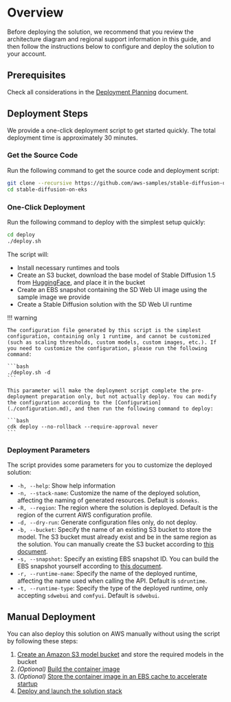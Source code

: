 # Overview

Before deploying the solution, we recommend that you review the architecture diagram and regional support information in this guide, and then follow the instructions below to configure and deploy the solution to your account.

## Prerequisites
Check all considerations in the [Deployment Planning](./considerations.md) document.

## Deployment Steps

We provide a one-click deployment script to get started quickly. The total deployment time is approximately 30 minutes.

### Get the Source Code

Run the following command to get the source code and deployment script:

```bash
git clone --recursive https://github.com/aws-samples/stable-diffusion-on-eks
cd stable-diffusion-on-eks
```

### One-Click Deployment

Run the following command to deploy with the simplest setup quickly:

```bash
cd deploy
./deploy.sh
```

The script will:

* Install necessary runtimes and tools
* Create an S3 bucket, download the base model of Stable Diffusion 1.5 from [HuggingFace](https://huggingface.co/runwayml/stable-diffusion-v1-5), and place it in the bucket
* Create an EBS snapshot containing the SD Web UI image using the sample image we provide
* Create a Stable Diffusion solution with the SD Web UI runtime

!!! warning

    The configuration file generated by this script is the simplest configuration, containing only 1 runtime, and cannot be customized (such as scaling thresholds, custom models, custom images, etc.). If you need to customize the configuration, please run the following command:

    ```bash
    ./deploy.sh -d
    ```

    This parameter will make the deployment script complete the pre-deployment preparation only, but not actually deploy. You can modify the configuration according to the [Configuration](./configuration.md), and then run the following command to deploy:

    ```bash
    cdk deploy --no-rollback --require-approval never
    ```


### Deployment Parameters

The script provides some parameters for you to customize the deployed solution:

* `-h, --help`: Show help information
* `-n, --stack-name`: Customize the name of the deployed solution, affecting the naming of generated resources. Default is `sdoneks`.
* `-R, --region`: The region where the solution is deployed. Default is the region of the current AWS configuration profile.
* `-d, --dry-run`: Generate configuration files only, do not deploy.
* `-b, --bucket`: Specify the name of an existing S3 bucket to store the model. The S3 bucket must already exist and be in the same region as the solution. You can manually create the S3 bucket according to [this document](./models.md).
* `-s, --snapshot`: Specify an existing EBS snapshot ID. You can build the EBS snapshot yourself according to [this document](./ebs-snapshot.md).
* `-r, --runtime-name`: Specify the name of the deployed runtime, affecting the name used when calling the API. Default is `sdruntime`.
* `-t, --runtime-type`: Specify the type of the deployed runtime, only accepting `sdwebui` and `comfyui`. Default is `sdwebui`.

## Manual Deployment

You can also deploy this solution on AWS manually without using the script by following these steps:

1. [Create an Amazon S3 model bucket](./models.md) and store the required models in the bucket
2. *(Optional)* [Build the container image](./image-building.md)
3. *(Optional)* [Store the container image in an EBS cache to accelerate startup](./ebs-snapshot.md)
4. [Deploy and launch the solution stack](./deploy.md)